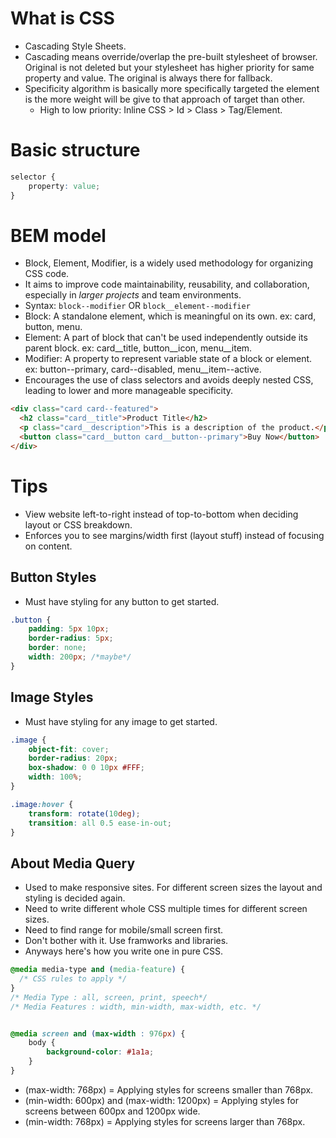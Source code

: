 # What is CSS
- Cascading Style Sheets.
- Cascading means override/overlap the pre-built stylesheet of browser. Original is not deleted but your stylesheet has higher priority for same property and value. The original is always there for fallback.
- Specificity algorithm is basically more specifically targeted the element is the more weight will be give to that approach of target than other. 
    - High to low priority: Inline CSS > Id > Class > Tag/Element. 

# Basic structure
```css
selector {
    property: value;
}
```
# BEM model
- Block, Element, Modifier, is a widely used methodology for organizing CSS code. 
- It aims to improve code maintainability, reusability, and collaboration, especially in _larger projects_ and team environments.
- Syntax: `block--modifier` OR `block__element--modifier`
- Block: A standalone element, which is meaningful on its own. ex: card, button, menu.
- Element: A part of block that can't be used independently outside its parent block. ex: card__title, button__icon, menu__item.
- Modifier: A property to represent variable state of a block or element. ex: button--primary, card--disabled, menu__item--active.
- Encourages the use of class selectors and avoids deeply nested CSS, leading to lower and more manageable specificity.
```html
<div class="card card--featured">
  <h2 class="card__title">Product Title</h2>
  <p class="card__description">This is a description of the product.</p>
  <button class="card__button card__button--primary">Buy Now</button>
</div>
```

# Tips
- View website left-to-right instead of top-to-bottom when deciding layout or CSS breakdown.
- Enforces you to see margins/width first (layout stuff) instead of focusing on content.

## Button Styles
- Must have styling for any button to get started.
```css
.button {
    padding: 5px 10px;
    border-radius: 5px;
    border: none;
    width: 200px; /*maybe*/
}
```

## Image Styles
- Must have styling for any image to get started.
```css
.image {
    object-fit: cover;
    border-radius: 20px;
    box-shadow: 0 0 10px #FFF;
    width: 100%;
}

.image:hover {
    transform: rotate(10deg);
    transition: all 0.5 ease-in-out;
}
```

## About Media Query
- Used to make responsive sites. For different screen sizes the layout and styling is decided again.
- Need to write different whole CSS multiple times for different screen sizes.
- Need to find range for mobile/small screen first.
- Don't bother with it. Use framworks and libraries.
- Anyways here's how you write one in pure CSS.
```css
@media media-type and (media-feature) {
  /* CSS rules to apply */
}
/* Media Type : all, screen, print, speech*/
/* Media Features : width, min-width, max-width, etc. */


@media screen and (max-width : 976px) {
    body {
        background-color: #1a1a;
    }
}
```
- (max-width: 768px) = Applying styles for screens smaller than 768px.
- (min-width: 600px) and (max-width: 1200px) = Applying styles for screens between 600px and 1200px wide.
- (min-width: 768px) = Applying styles for screens larger than 768px.

